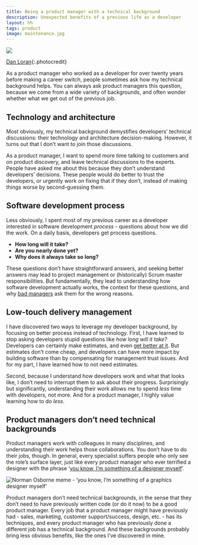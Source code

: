 ```yaml
---
title: Being a product manager with a technical background
description: Unexpected benefits of a previous life as a developer
layout: hh
tags: product
image: maintenance.jpg
---
```


![](maintenance.jpg)

[Dan Loran](https://unsplash.com/photos/B3j2ejPxe9c){:.photocredit}

As a product manager who worked as a developer for over twenty years before making a career switch, 
people sometimes ask how my technical background helps.
You can always ask product managers this question, 
because we come from a wide variety of backgrounds, 
and often wonder whether what we get out of the previous job.

## Technology and architecture

Most obviously, my technical background demystifies developers’ technical discussions:
their technology and architecture decision-making.
However, it turns out that I don’t want to join those discussions.

As a product manager, I want to spend more time talking to customers and on product discovery,
and leave technical discussions to the experts.
People have asked me about this because they don’t understand developers’ decisions.
These people would do better to trust the developers, or urgently work on fixing that if they don’t,
instead of making things worse by second-guessing them.

## Software development process

Less obviously, I spent most of my previous career as a developer interested in software development _process_ - questions about how we did the work.
On a daily basis, developers get process questions.

* **How long will it take?**
* **Are you nearly done yet?**
* **Why does it always take so long?**

These questions don’t have straightforward answers, and seeking better answers may lead to project management or (historically) Scrum master responsibilities.
But fundamentally, they lead to understanding how software development actually works,
the context for these questions, and why
[bad managers](good-manager-bad-manager) ask them for the wrong reasons.

## Low-touch delivery management

I have discovered two ways to leverage my developer background, by focusing on better process instead of technology.
First, I have learned to stop asking developers stupid questions like _how long will it take?_
Developers can certainly make estimates, and even [get better at it](estimation-checklist).
But estimates don’t come cheap, and developers can have more impact by building software than by compensating for management trust issues.
And for my part, I have learned how to not need estimates.

Second, because I understand how developers work and what that looks like,
I don’t need to interrupt them to ask about their progress.
Surprisingly but significantly, understanding their work allows me to spend _less_ time with developers, not more.
And for a product manager, I highly value learning how to do _less_.

## Product managers don’t need technical backgrounds

Product managers work with colleagues in many disciplines,
and understanding their work helps those collaborations.
You don’t have to do their jobs, though.
In general, every specialist suffers people who only see the role’s surface layer,
just like every product manager who ever terrified a designer with the phrase 
‘[you know, I’m something of a designer myself](https://knowyourmeme.com/memes/im-something-of-a-scientist-myself)’.

![Norman Osborne meme - ‘you know, I’m something of a graphics designer myself’](normal-osborne-meme.jpg)

Product managers don’t need technical backgrounds, in the sense that they don’t need to have previously written code (or do it now) to be a good product manager.
Every job that a product manager might have previously had -
sales, marketing, customer support/success, design, etc. - has its techniques,
and every product manager who has previously done a different job has a technical background.
And these backgrounds probably bring less obvious benefits, like the ones I’ve discovered in mine.
